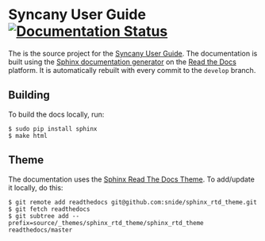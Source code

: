Syncany User Guide [![Documentation Status](https://readthedocs.org/projects/syncany-user-guide/badge/?version=latest)](https://readthedocs.org/projects/syncany-user-guide/?badge=latest)
==================
The is the source project for the [Syncany User Guide](http://syncany-user-guide.readthedocs.org/). The documentation is built using the [Sphinx documentation generator](http://sphinx-doc.org/) on the [Read the Docs](https://readthedocs.org/) platform. It is automatically rebuilt with every commit to the `develop` branch.

Building
--------
To build the docs locally, run:

```
$ sudo pip install sphinx
$ make html
```

Theme
-----
The documentation uses the [Sphinx Read The Docs Theme](https://github.com/snide/sphinx_rtd_theme). To add/update it locally, do this:

```
$ git remote add readthedocs git@github.com:snide/sphinx_rtd_theme.git
$ git fetch readthedocs
$ git subtree add --prefix=source/_themes/sphinx_rtd_theme/sphinx_rtd_theme readthedocs/master
```
